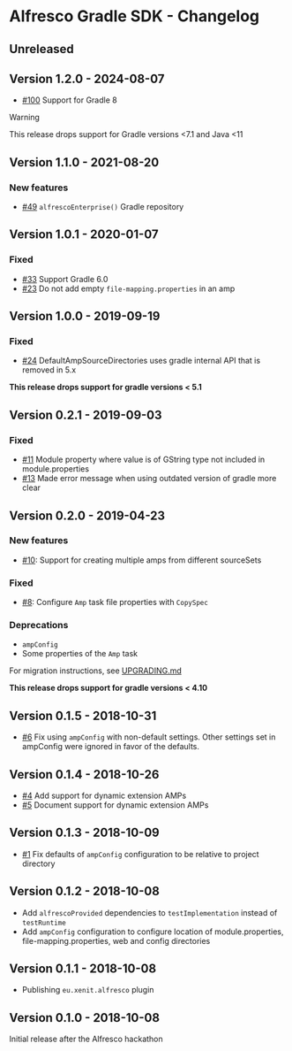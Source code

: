 # Alfresco Gradle SDK - Changelog

## Unreleased

## Version 1.2.0 - 2024-08-07

* [#100](https://github.com/xenit-eu/alfresco-gradle-sdk/pull/100) Support for Gradle 8

> [!warning]
> This release drops support for Gradle versions <7.1 and Java <11

## Version 1.1.0 - 2021-08-20

### New features

 * [#49](https://github.com/xenit-eu/alfresco-gradle-sdk/pull/49) `alfrescoEnterprise()` Gradle repository

## Version 1.0.1 - 2020-01-07

### Fixed

 * [#33](https://github.com/xenit-eu/alfresco-gradle-sdk/pull/33) Support Gradle 6.0
 * [#23](https://github.com/xenit-eu/alfresco-gradle-sdk/issues/23) Do not add empty `file-mapping.properties` in an amp

## Version 1.0.0 - 2019-09-19

### Fixed

 * [#24](https://github.com/xenit-eu/alfresco-gradle-sdk/issues/24) DefaultAmpSourceDirectories uses gradle internal API that is removed in 5.x 
 
**This release drops support for gradle versions < 5.1**

## Version 0.2.1 - 2019-09-03

### Fixed

 * [#11](https://github.com/xenit-eu/alfresco-gradle-sdk/issues/11) Module property where value is of GString type not included in module.properties
 * [#13](https://github.com/xenit-eu/alfresco-gradle-sdk/issues/13) Made error message when using outdated version of gradle more clear

## Version 0.2.0 - 2019-04-23

### New features

 * [#10](https://github.com/xenit-eu/alfresco-gradle-sdk/pull/10): Support for creating multiple amps from different sourceSets

### Fixed

 * [#8](https://github.com/xenit-eu/alfresco-gradle-sdk/issues/8): Configure `Amp` task file properties with `CopySpec`

### Deprecations

 * `ampConfig`
 * Some properties of the `Amp` task

For migration instructions, see [UPGRADING.md](https://github.com/xenit-eu/alfresco-gradle-sdk/blob/0.2.0/UPGRADING.md)

**This release drops support for gradle versions < 4.10**

## Version 0.1.5 - 2018-10-31

 * [#6](https://github.com/xenit-eu/alfresco-gradle-sdk/pull/6) Fix using `ampConfig` with non-default settings. Other settings set in ampConfig were ignored in favor of the defaults.

## Version 0.1.4 - 2018-10-26

 * [#4](https://github.com/xenit-eu/alfresco-gradle-sdk/pull/4) Add support for dynamic extension AMPs
 * [#5](https://github.com/xenit-eu/alfresco-gradle-sdk/pull/5) Document support for dynamic extension AMPs

## Version 0.1.3 - 2018-10-09

 * [#1](https://github.com/xenit-eu/alfresco-gradle-sdk/pull/1) Fix defaults of `ampConfig` configuration to be relative to project directory

## Version 0.1.2 - 2018-10-08

 * Add `alfrescoProvided` dependencies to `testImplementation` instead of `testRuntime`
 * Add `ampConfig` configuration to configure location of module.properties, file-mapping.properties, web and config directories

## Version 0.1.1 - 2018-10-08

 * Publishing `eu.xenit.alfresco` plugin

## Version 0.1.0 - 2018-10-08

Initial release after the Alfresco hackathon

